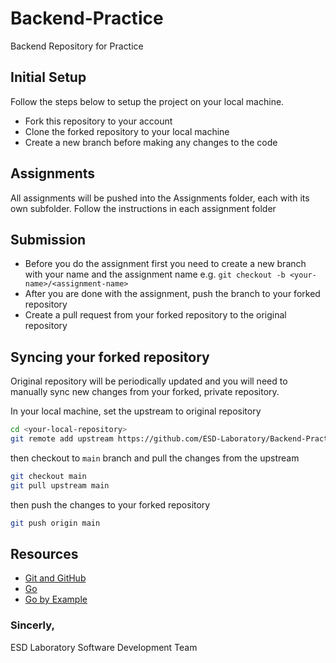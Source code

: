 # Backend-Practice
Backend Repository for Practice 

## Initial Setup
Follow the steps below to setup the project on your local machine.
- Fork this repository to your account
- Clone the forked repository to your local machine
- Create a new branch before making any changes to the code

## Assignments
All assignments will be pushed into the Assignments folder, each with its own subfolder. Follow the instructions in each assignment folder

## Submission

- Before you do the assignment first you need to create a new branch with your name and the assignment name e.g. `git checkout -b <your-name>/<assignment-name>`
- After you are done with the assignment, push the branch to your forked repository
- Create a pull request from your forked repository to the original repository

## Syncing your forked repository
Original repository will be periodically updated and you will need to manually sync new changes from your forked, private repository.

In your local machine, set the upstream to original repository
```bash
cd <your-local-repository>
git remote add upstream https://github.com/ESD-Laboratory/Backend-Practice
```
then checkout to `main` branch and pull the changes from the upstream
```bash
git checkout main
git pull upstream main
```
then push the changes to your forked repository
```bash
git push origin main
```

## Resources
- [Git and GitHub](https://www.youtube.com/watch?v=SWYqp7iY_Tc)
- [Go](https://golang.org/doc/)
- [Go by Example](https://gobyexample.com/)


### Sincerly,
ESD Laboratory Software Development Team
